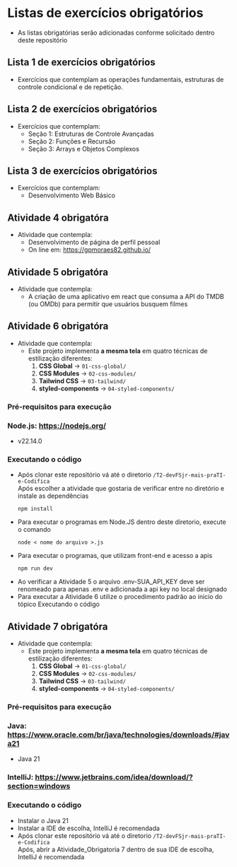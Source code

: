 # Listas de exercícios obrigatórios
* As listas obrigatórias serão adicionadas conforme solicitado dentro deste repositório

## Lista 1 de exercícios obrigatórios
* Exercícios que contemplam as operações fundamentais, estruturas de controle condicional e de repetição.

## Lista 2 de exercícios obrigatórios
* Exercícios que contemplam:
    - Seção 1: Estruturas de Controle Avançadas
    - Seção 2: Funções e Recursão
    - Seção 3: Arrays e Objetos Complexos

## Lista 3 de exercícios obrigatórios
* Exercícios que contemplam:
    - Desenvolvimento Web Básico

## Atividade 4 obrigatóra
* Atividade que contempla:
    - Desenvolvimento de página de perfil pessoal
    - On line em: https://gpmoraes82.github.io/

## Atividade 5 obrigatóra
* Atividade que contempla:
    - A criação de uma aplicativo em react que consuma a API do TMDB (ou OMDb) para permitir que usuários busquem filmes

## Atividade 6 obrigatóra
* Atividade que contempla:
    - Este projeto implementa **a mesma tela** em quatro técnicas de estilização diferentes:
        1. **CSS Global** → `01-css-global/`
        2. **CSS Modules** → `02-css-modules/`
        3. **Tailwind CSS** → `03-tailwind/`
        4. **styled-components** → `04-styled-components/`

### Pré-requisitos para execução
### Node.js: https://nodejs.org/
* v22.14.0
### Executando o código
- Após clonar este repositório vá até o diretorio <code>/T2-devFSjr-mais-praTI-e-Codifica</code> <br>
Após escolher a atividade que gostaria de verificar entre no diretório e instale as dependências <pre><code>npm install</code></pre>
- Para executar o programas em Node.JS dentro deste diretorio, execute o comando <pre><code>node < nome do arquivo >.js</code></pre>
- Para executar o programas, que utilizam front-end e acesso a apis <pre><code>npm run dev</code></pre>
- Ao verificar a Atividade 5 o arquivo .env-SUA_API_KEY deve ser renomeado para apenas .env e adicionada a api key no local designado
- Para executar a Atividade 6 utilize o procedimento padrão ao inicio do tópico Executando o código

## Atividade 7 obrigatóra
* Atividade que contempla:
    - Este projeto implementa **a mesma tela** em quatro técnicas de estilização diferentes:
        1. **CSS Global** → `01-css-global/`
        2. **CSS Modules** → `02-css-modules/`
        3. **Tailwind CSS** → `03-tailwind/`
        4. **styled-components** → `04-styled-components/`
     
### Pré-requisitos para execução
### Java: https://www.oracle.com/br/java/technologies/downloads/#java21
* Java 21
### IntelliJ: https://www.jetbrains.com/idea/download/?section=windows
### Executando o código
- Instalar o Java 21
- Instalar a IDE de escolha, IntelliJ é recomendada
- Após clonar este repositório vá até o diretorio <code>/T2-devFSjr-mais-praTI-e-Codifica</code> <br>
Após, abrir a Atividade_Obrigatoria 7 dentro de sua IDE de escolha, IntelliJ é recomendada
